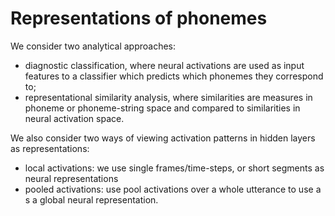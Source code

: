 # Representations of phonemes

We consider two analytical approaches:

- diagnostic classification, where neural activations are used as input features to a classifier which predicts which phonemes they 
  correspond to;
- representational similarity analysis, where similarities are measures in phoneme or phoneme-string space and compared to 
  similarities in neural activation space.
  
We also consider two ways of viewing activation patterns in hidden layers as representations:

- local activations: we use single frames/time-steps, or short segments as neural representations
- pooled activations: use pool activations over a whole utterance to use a s a global neural representation.


